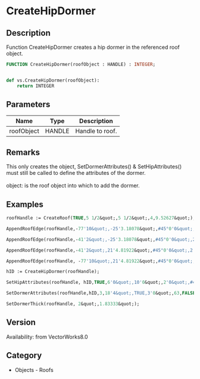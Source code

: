 # CreateHipDormer

## Description
Function CreateHipDormer creates a hip dormer in the referenced roof object.

```pascal
FUNCTION CreateHipDormer(roofObject : HANDLE) : INTEGER;
```

```python

def vs.CreateHipDormer(roofObject):
    return INTEGER
```

## Parameters
|Name|Type|Description|
|---|---|---|
|roofObject|HANDLE|Handle to roof.|

## Remarks
This only creates the object, SetDormerAttributes() &amp; SetHipAttributes() must still be called to define the attributes of the dormer.<BR>
<BR>
object: is the roof object into which to add the dormer.

## Examples
```pascal
roofHandle := CreateRoof(TRUE,5 1/2&quot;,5 1/2&quot;,4,9.52627&quot;);

AppendRoofEdge(roofHandle,-77'10&quot;,-25'3.18078&quot;,#45°0'0&quot;,2'0&quot;,10'0&quot;);

AppendRoofEdge(roofHandle,-41'2&quot;,-25'3.18078&quot;,#45°0'0&quot;,2'0&quot;,10'0&quot;);

AppendRoofEdge(roofHandle,-41'2&quot;,21'4.81922&quot;,#45°0'0&quot;,2'0&quot;,10'0&quot;);

AppendRoofEdge(roofHandle, -77'10&quot;,21'4.81922&quot;,#45°0'0&quot;,2'0&quot;,10'0&quot;);

hID := CreateHipDormer(roofHandle);

SetHipAttributes(roofHandle, hID,TRUE,6'0&quot;,10'0&quot;,2'0&quot;,#45°0'0&quot;,#45°0'0&quot;,#45°0'0&quot;);

SetDormerAttributes(roofHandle,hID,3,18'4&quot;,TRUE,3'0&quot;,63,FALSE,3'0&quot;);

SetDormerThick(roofHandle, 2&quot;,1.83333&quot;);


```

## Version
Availability: from VectorWorks8.0
## Category
* Objects - Roofs

